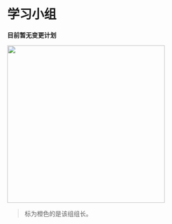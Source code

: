 # 学习小组
**目前暂无变更计划**

<img src="https://s3.ax1x.com/2021/02/20/y4WQG6.png" width="360" />

> 标为橙色的是该组组长。
